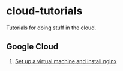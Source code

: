 # cloud-tutorials
Tutorials for doing stuff in the cloud.

## Google Cloud
1. [Set up a virtual machine and install nginx](/Google%20Cloud/How%20to%20create%20a%20virtual%20machine%20instance%20and%20install%20nginx%20through%20google%20cloud.md)
